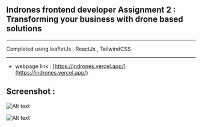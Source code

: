 ## <b>Indrones frontend developer Assignment 2</b> : Transforming your business with drone based solutions

<hr/>

Completed using leafletJs , ReactJs , TailwindCSS

<hr/>

- webpage link : [https://indrones.vercel.app/](https://indrones.vercel.app/)

## Screenshot :

<img
    src="https://github.com/onlyanand10/indronesAssignment2/blob/main/public/indronesAssignment2.png"
    alt="Alt text"
    title="indronesAssignment2 screenshot"
    style="display: inline-block; margin: 0 auto; max-width: 300px">

<img
    src="https://github.com/onlyanand10/indronesAssignment2/blob/main/public/indronesAssignment2Mob.jpg"
    alt="Alt text"
    title="indronesAssignment2 mobile screenshot"
    style="display: inline-block; margin: 0 auto; max-width: 300px">
